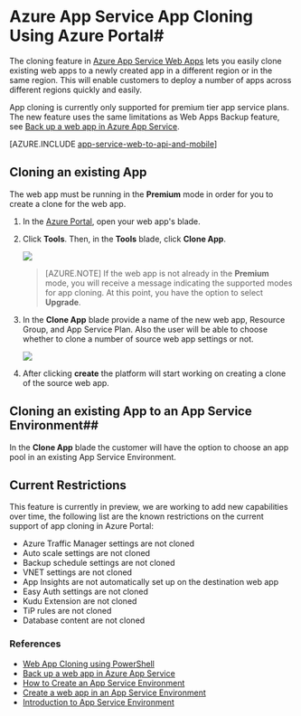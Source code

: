 <properties
    pageTitle="Web App Cloning using Azure Portal"
    description="Learn how to clone your Web Apps to new Web Apps using Azure Portal."
    services="app-service\web"
    documentationCenter=""
    authors="ahmedelnably"
    manager="stefsch"
    editor=""/>

<tags
    ms.service="app-service-web"
    ms.workload="web"
    ms.tgt_pltfrm="na"
    ms.devlang="na"
    ms.topic="article"
    ms.date="03/08/2016"
    ms.author="ahmedelnably"/>

# <a name="azure-app-service-app-cloning-using-azure-portal"></a>Azure App Service App Cloning Using Azure Portal#

The cloning feature in [Azure App Service Web Apps](http://go.microsoft.com/fwlink/?LinkId=529714) lets you easily clone existing web apps to a newly created app in a different region or in the same region. This will enable customers to deploy a number of apps across different regions quickly and easily.

App cloning is currently only supported for premium tier app service plans. The new feature uses the same limitations as Web Apps Backup feature, see [Back up a web app in Azure App Service](web-sites-backup.md).

[AZURE.INCLUDE [app-service-web-to-api-and-mobile](../../includes/app-service-web-to-api-and-mobile.md)] 


## <a name="cloning-an-existing-app"></a>Cloning an existing App ##

The web app must be running in the **Premium** mode in order for you to create a clone for the web app.

1. In the [Azure Portal](https://portal.azure.com/), open your web app's blade.
2. Click **Tools**. Then, in the **Tools** blade, click **Clone App**.

    ![][1]

    > [AZURE.NOTE]
    > If the web app is not already in the **Premium** mode, you will receive a message indicating the supported modes for app cloning. At this point, you have the option to select **Upgrade**.
    
3. In the **Clone App** blade provide a name of the new web app, Resource Group, and App Service Plan. Also the user will be able to choose whether to clone a number of source web app settings or not.

    ![][2]

4. After clicking **create** the platform will start working on creating a clone of the source web app.

## <a name="cloning-an-existing-app-to-an-app-service-environment"></a>Cloning an existing App to an App Service Environment##

In the **Clone App** blade the customer will have the option to choose an app pool in an existing App Service Environment.

## <a name="current-restrictions"></a>Current Restrictions ##

This feature is currently in preview, we are working to add new capabilities over time, the following list are the known restrictions on the current support of app cloning in Azure Portal:

- Azure Traffic Manager settings are not cloned
- Auto scale settings are not cloned
- Backup schedule settings are not cloned
- VNET settings are not cloned
- App Insights are not automatically set up on the destination web app
- Easy Auth settings are not cloned
- Kudu Extension are not cloned
- TiP rules are not cloned
- Database content are not cloned


### <a name="references"></a>References ###
- [Web App Cloning using PowerShell](app-service-web-app-cloning.md)
- [Back up a web app in Azure App Service](web-sites-backup.md)
- [How to Create an App Service Environment](app-service-web-how-to-create-an-app-service-environment.md)
- [Create a web app in an App Service Environment](app-service-web-how-to-create-a-web-app-in-an-ase.md)
- [Introduction to App Service Environment](app-service-app-service-environment-intro.md)

<!--Image references-->
[1]: ./media/app-service-web-app-cloning-portal/CloningBlade.png
[2]: ./media/app-service-web-app-cloning-portal/CloneSettings.png